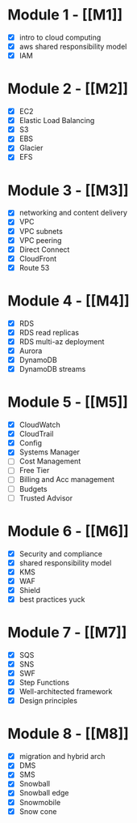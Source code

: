 
# Module 1 - [[M1]]
- [x] intro to cloud computing
- [x] aws shared responsibility model
- [x] IAM

# Module 2 - [[M2]]
- [x] EC2
- [x] Elastic Load Balancing
- [x] S3
- [x] EBS
- [x] Glacier
- [x] EFS

# Module 3 - [[M3]]
- [x] networking and content delivery
- [x] VPC
- [x] VPC subnets
- [x] VPC peering
- [x] Direct Connect
- [x] CloudFront
- [x] Route 53

# Module 4 - [[M4]]
- [x] RDS
- [x] RDS read replicas
- [x] RDS multi-az deployment
- [x] Aurora
- [x] DynamoDB
- [x] DynamoDB streams

# Module 5 - [[M5]]
- [x] CloudWatch
- [x] CloudTrail
- [x] Config
- [x] Systems Manager
- [ ] Cost Management
- [ ] Free Tier
- [ ] Billing and Acc management
- [ ] Budgets
- [ ] Trusted Advisor

# Module 6 - [[M6]]
- [x] Security and compliance
- [x] shared responsibility model
- [x] KMS
- [x] WAF
- [x] Shield
- [x] best practices yuck

# Module 7 - [[M7]]
- [x] SQS
- [x] SNS
- [x] SWF
- [x] Step Functions
- [x] Well-architected framework
- [x] Design principles

# Module 8 - [[M8]]
- [x] migration and hybrid arch
- [x] DMS
- [x] SMS
- [x] Snowball
- [x] Snowball edge
- [x] Snowmobile
- [x] Snow cone